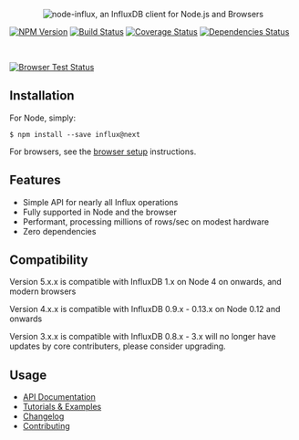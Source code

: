 <p align="center">
  <img src="https://raw.github.com/node-influx/node-influx/master/logo.png?v3" alt="node-influx, an InfluxDB client for Node.js and Browsers">

  <br>

  <a href="https://www.npmjs.org/package/influx"><img src="http://img.shields.io/npm/v/influx.svg" alt="NPM Version"></a>
  <a href="https://travis-ci.org/node-influx/node-influx"><img src="http://img.shields.io/travis/node-influx/node-influx/master.svg" alt="Build Status"></a>
  <a href="https://coveralls.io/github/node-influx/node-influx?branch=master"><img src="https://coveralls.io/repos/github/node-influx/node-influx/badge.svg?branch=master" alt="Coverage Status"></a>
  <a href="https://david-dm.org/node-influx/node-influx"><img src="https://david-dm.org/node-influx/node-influx/status.svg" alt="Dependencies Status"></a>

  <br>


  <a href="https://saucelabs.com/u/influx"><img src="https://saucelabs.com/browser-matrix/influx.svg" alt="Browser Test Status"></a>
</p>

## Installation

For Node, simply:

    $ npm install --save influx@next

For browsers, see the [browser setup](https://node-influx.github.io/manual/usage.html#browser-setup) instructions.

## Features

 * Simple API for nearly all Influx operations
 * Fully supported in Node and the browser
 * Performant, processing millions of rows/sec on modest hardware
 * Zero dependencies

## Compatibility

Version 5.x.x is compatible with InfluxDB 1.x on Node 4 on onwards, and modern browsers

Version 4.x.x is compatible with InfluxDB 0.9.x - 0.13.x on Node 0.12 and onwards

Version 3.x.x is compatible with InfluxDB 0.8.x - 3.x will no longer have updates by core contributers, please consider upgrading.

## Usage

 * [API Documentation](https://node-influx.github.io/class/src/index.js~InfluxDB.html)
 * [Tutorials & Examples](https://node-influx.github.io/manual/tutorial.html)
 * [Changelog](https://node-influx.github.io/manual/changelog.html)
 * [Contributing](https://node-influx.github.io/manual/changelog.html)
